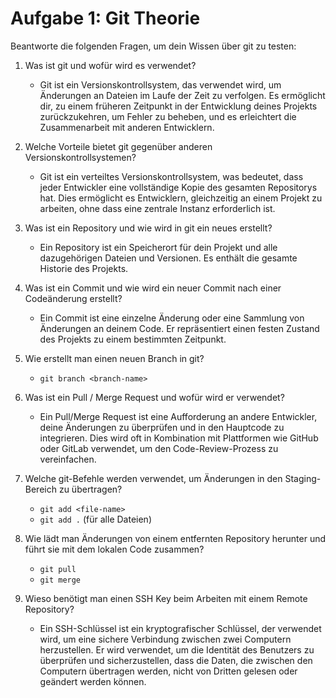 # Aufgabe 1: Git Theorie

Beantworte die folgenden Fragen, um dein Wissen über git zu testen:

1. Was ist git und wofür wird es verwendet?
    - Git ist ein Versionskontrollsystem, das verwendet wird, um Änderungen an Dateien im Laufe der Zeit zu verfolgen. Es ermöglicht dir, zu einem früheren Zeitpunkt in der Entwicklung deines Projekts zurückzukehren, um Fehler zu beheben, und es erleichtert die Zusammenarbeit mit anderen Entwicklern.

2. Welche Vorteile bietet git gegenüber anderen Versionskontrollsystemen?
    - Git ist ein verteiltes Versionskontrollsystem, was bedeutet, dass jeder Entwickler eine vollständige Kopie des gesamten Repositorys hat. Dies ermöglicht es Entwicklern, gleichzeitig an einem Projekt zu arbeiten, ohne dass eine zentrale Instanz erforderlich ist.

3. Was ist ein Repository und wie wird in git ein neues erstellt?
    - Ein Repository ist ein Speicherort für dein Projekt und alle dazugehörigen Dateien und Versionen. Es enthält die gesamte Historie des Projekts.

4. Was ist ein Commit und wie wird ein neuer Commit nach einer Codeänderung erstellt?
    - Ein Commit ist eine einzelne Änderung oder eine Sammlung von Änderungen an deinem Code. Er repräsentiert einen festen Zustand des Projekts zu einem bestimmten Zeitpunkt.

5. Wie erstellt man einen neuen Branch in git?
    - `git branch <branch-name>`

6. Was ist ein Pull / Merge Request und wofür wird er verwendet?
    - Ein Pull/Merge Request ist eine Aufforderung an andere Entwickler, deine Änderungen zu überprüfen und in den Hauptcode zu integrieren. Dies wird oft in Kombination mit Plattformen wie GitHub oder GitLab verwendet, um den Code-Review-Prozess zu vereinfachen.

7. Welche git-Befehle werden verwendet, um Änderungen in den Staging-Bereich zu übertragen?
    - `git add <file-name>`
    - `git add .` (für alle Dateien)

8. Wie lädt man Änderungen von einem entfernten Repository herunter und führt sie mit dem lokalen Code zusammen?
    - `git pull`
    - `git merge`

9. Wieso benötigt man einen SSH Key beim Arbeiten mit einem Remote Repository?
    - Ein SSH-Schlüssel ist ein kryptografischer Schlüssel, der verwendet wird, um eine sichere Verbindung zwischen zwei Computern herzustellen. Er wird verwendet, um die Identität des Benutzers zu überprüfen und sicherzustellen, dass die Daten, die zwischen den Computern übertragen werden, nicht von Dritten gelesen oder geändert werden können.
